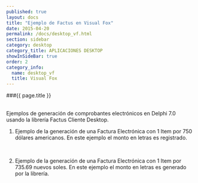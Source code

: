 ```yaml
--- 
published: true 
layout: docs 
title: "Ejemplo de Factus en Visual Fox" 
date: 2015-04-20 
permalink: /docs/desktop_vf.html 
section: sidebar
category: desktop 
category_title: APLICACIONES DESKTOP 
showInSideBar: true
order: 2
category_info:
  name: desktop_vf
  title: Visual Fox
---
```


###{{ page.title }}

<style type="text/css">
  .gist-file
  .gist-data {max-height: 500px;}
</style>

<br/>
Ejemplos de generación de comprobantes electrónicos en Delphi 7.0 usando la librería Factus Cliente Desktop.

1) Ejemplo de la generación de una Factura Electrónica con 1 Item por 750 dólares americanos. En este ejemplo el monto en letras es registrado.
<script src="https://gist.github.com/factus-lib/23201a667b7e68869a2f.js"></script>

<br/>

2) Ejemplo de la generación de una Factura Electrónica con 1 Item por 735.69 nuevos soles. En este ejemplo el monto en letras es generado por la librería.
<script src="https://gist.github.com/factus-lib/94689d5ce5b5eb159c39.js"></script>
